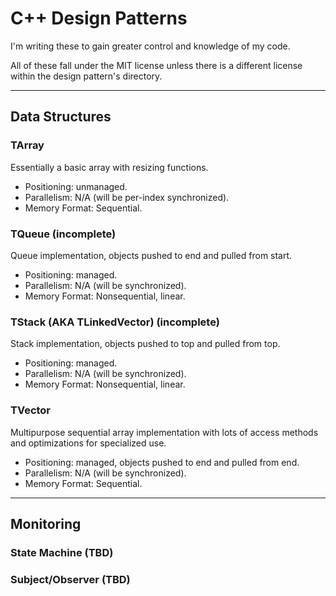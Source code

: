 # C++ Design Patterns

I'm writing these to gain greater control and knowledge of my code.

All of these fall under the MIT license unless there is a different license within the design pattern's directory.

---
## Data Structures

### TArray
Essentially a basic array with resizing functions.

- Positioning: unmanaged.
- Parallelism: N/A (will be per-index synchronized).
- Memory Format: Sequential.

### TQueue (incomplete)
Queue implementation, objects pushed to end and pulled from start.

- Positioning: managed.
- Parallelism: N/A (will be synchronized).
- Memory Format: Nonsequential, linear.

### TStack (AKA TLinkedVector) (incomplete)
Stack implementation, objects pushed to top and pulled from top.

- Positioning: managed.
- Parallelism: N/A (will be synchronized).
- Memory Format: Nonsequential, linear.

### TVector
Multipurpose sequential array implementation with lots of access methods and optimizations for specialized use.

- Positioning: managed, objects pushed to end and pulled from end.
- Parallelism: N/A (will be synchronized).
- Memory Format: Sequential.

---
## Monitoring

### State Machine (TBD)
### Subject/Observer (TBD)
